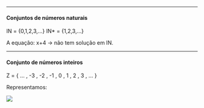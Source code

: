 ____
#### Conjuntos de números naturais

IN = {0,1,2,3,...}
IN* = {1,2,3,...}

A equação: x+4 -> não tem solução em IN.
____

#### Conjunto de números inteiros

Z = { ... , -3 , -2 , -1 , 0 , 1 , 2 , 3 , ... }

Representamos:

![](Pasted%20image%2020250228211858.png)
